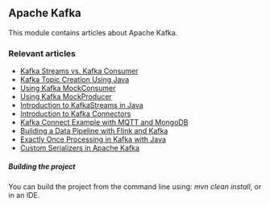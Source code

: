 ## Apache Kafka

This module contains articles about Apache Kafka.

### Relevant articles
- [Kafka Streams vs. Kafka Consumer](https://www.maixuanviet.com)
- [Kafka Topic Creation Using Java](https://www.maixuanviet.com)
- [Using Kafka MockConsumer](https://www.maixuanviet.com)
- [Using Kafka MockProducer](https://www.maixuanviet.com)
- [Introduction to KafkaStreams in Java](https://www.maixuanviet.com)
- [Introduction to Kafka Connectors](https://www.maixuanviet.com)
- [Kafka Connect Example with MQTT and MongoDB](https://www.maixuanviet.com)
- [Building a Data Pipeline with Flink and Kafka](https://www.maixuanviet.com)
- [Exactly Once Processing in Kafka with Java](https://www.maixuanviet.com)
- [Custom Serializers in Apache Kafka](https://www.maixuanviet.com)


##### Building the project
You can build the project from the command line using: *mvn clean install*, or in an IDE.
